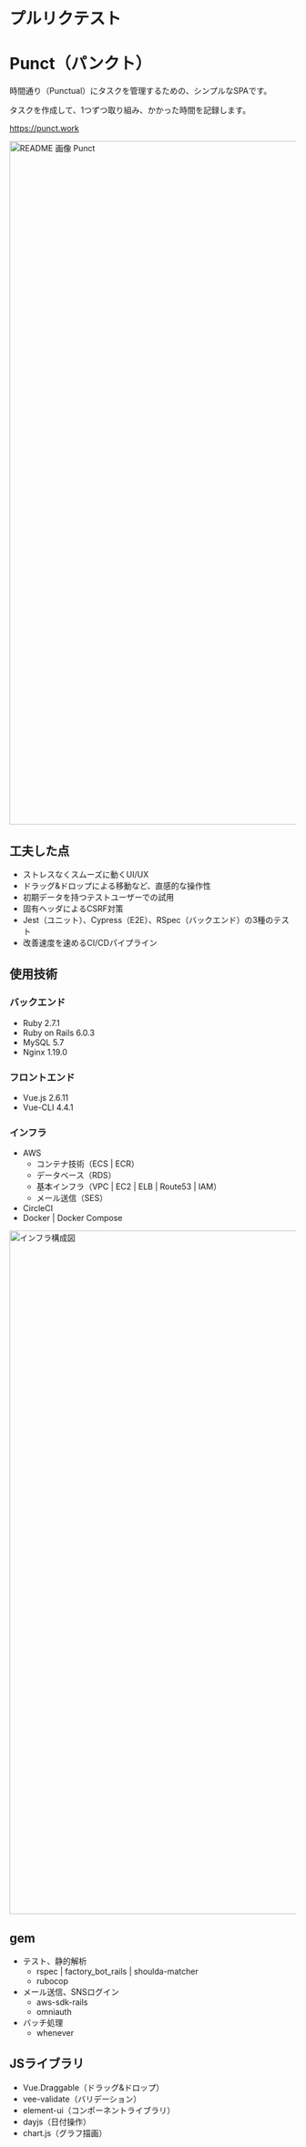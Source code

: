 # プルリクテスト
# Punct（パンクト）
時間通り（Punctual）にタスクを管理するための、シンプルなSPAです。

タスクを作成して、1つずつ取り組み、かかった時間を記録します。

https://punct.work

<img width="1200" alt="README 画像 Punct" src="https://user-images.githubusercontent.com/55728594/88036508-9dae8700-cb7e-11ea-906b-c49f519c28bc.gif">

## 工夫した点
- ストレスなくスムーズに動くUI/UX
- ドラッグ&ドロップによる移動など、直感的な操作性
- 初期データを持つテストユーザーでの試用
- 固有ヘッダによるCSRF対策
- Jest（ユニット）、Cypress（E2E）、RSpec（バックエンド）の3種のテスト
- 改善速度を速めるCI/CDパイプライン

## 使用技術
### バックエンド
- Ruby 2.7.1
- Ruby on Rails 6.0.3
- MySQL 5.7
- Nginx 1.19.0

### フロントエンド
- Vue.js 2.6.11
- Vue-CLI 4.4.1

### インフラ
- AWS
  - コンテナ技術（ECS | ECR）
  - データベース（RDS）
  - 基本インフラ（VPC | EC2 | ELB | Route53 | IAM）
  - メール送信（SES）
- CircleCI
- Docker | Docker Compose

<img width="1200" alt="インフラ構成図" src="https://user-images.githubusercontent.com/55728594/88043792-c9366f00-cb88-11ea-8f73-2f57921e55c6.png">

## gem
- テスト、静的解析
  - rspec | factory_bot_rails | shoulda-matcher
  - rubocop
- メール送信、SNSログイン
  - aws-sdk-rails
  - omniauth
- バッチ処理
  - whenever

## JSライブラリ
- Vue.Draggable（ドラッグ&ドロップ）
- vee-validate（バリデーション）
- element-ui（コンポーネントライブラリ）
- dayjs（日付操作）
- chart.js（グラフ描画）
